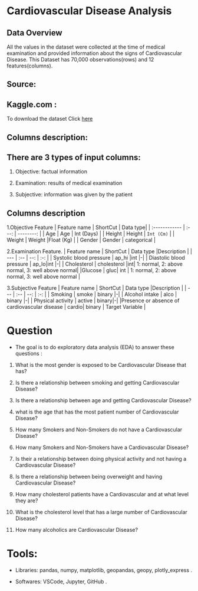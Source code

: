  #  Cardiovascular Disease Analysis
 ## Data Overview
 
 All the values in the dataset were collected at the time of medical examination and provided information about the signs of Cardiovascular Disease. This Dataset has 70,000 observations(rows) and 12 features(columns).
 
 ## Source:
 
 ## Kaggle.com :
 
 To download the dataset Click [here](https://www.kaggle.com/sulianova/cardiovascular-disease-dataset)
 ## Columns description:

 ## There are 3 types of input columns:
1. Objective: factual information 

2. Examination: results of medical examination

3. Subjective: information was given by the patient

## Columns description
1.Objective Feature
| Feature name	    | ShortCut      | Data type|
| :------------ |   :---:       | --------: |
| Age |   Age       | Int (Days) |
| Height        | Height         | `Int (Cm)`   |
| Weight         | Weight         |Float (Kg)   |
| Gender         | Gender         | categorical   |

2.Examination Feature.
| Feature name	 | ShortCut | Data type	 |Description |
| --- | :-- | --: | :-: |
| Systolic blood pressure | ap_hi |int |-|
| Diastolic blood pressure	| ap_lo|int |-|
| Cholesterol | cholesterol |int| 1: normal, 2: above normal, 3: well above normal|
|Glucose | gluc| int | 1: normal, 2: above normal, 3: well above normal |
 
 3.Subjective Feature
 | Feature name	 | ShortCut | Data type	 |Description |
| --- | :-- | --: | :-: |
| Smoking | smoke | binary |-|
| Alcohol intake	 | alco | binary |-|
| Physical activity	 | active | binary|-|
|Presence or absence of cardiovascular disease | cardio| binary | Target Variable |

# Question
* The goal is to do exploratory data analysis (EDA) to answer these questions :

1. What is the most gender is exposed to be Cardiovascular Disease that has?

2. Is there a relationship between smoking and getting Cardiovascular Disease?

3. Is there a relationship between age and getting Cardiovascular Disease?

4. what is the age that has the most patient number of Cardiovascular Disease?

5. How many Smokers and Non-Smokers do not have a Cardiovascular Disease?

6. How many Smokers and Non-Smokers have a Cardiovascular Disease?

7. Is their a relationship between doing physical activity and not having a Cardiovascular Disease?

8. Is there a relationship between being overweight and having Cardiovascular Disease?

9. How many cholesterol patients have a Cardiovascular and at what level they are?

10. What is the cholesterol level that has a large number of Cardiovascular Disease?

11. How many alcoholics are Cardiovascular Disease?

# Tools:
* Libraries: pandas, numpy, matplotlib, geopandas, geopy, plotly_express .

* Softwares: VSCode, Jupyter, GitHub .






